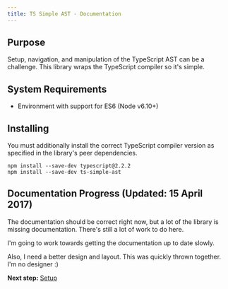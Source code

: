 ```yaml
---
title: TS Simple AST - Documentation
---
```


## Purpose

Setup, navigation, and manipulation of the TypeScript AST can be a challenge. This library wraps the TypeScript compiler so it's simple.

## System Requirements

* Environment with support for ES6 (Node v6.10+)

## Installing

You must additionally install the correct TypeScript compiler version as specified in the library's peer dependencies.

```
npm install --save-dev typescript@2.2.2
npm install --save-dev ts-simple-ast
```

## Documentation Progress (Updated: 15 April 2017)

The documentation should be correct right now, but a lot of the library is missing documentation. There's still a lot of work to do here.

I'm going to work towards getting the documentation up to date slowly.

Also, I need a better design and layout. This was quickly thrown together. I'm no designer :)

**Next step:** [Setup](setup/index)
